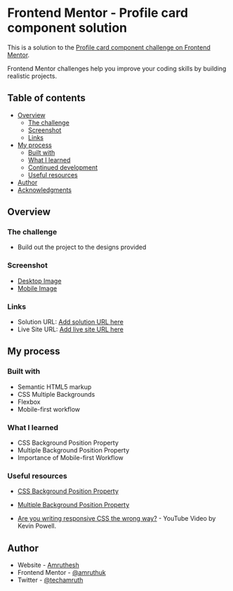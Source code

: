 # Frontend Mentor - Profile card component solution

This is a solution to the [Profile card component challenge on Frontend Mentor](https://www.frontendmentor.io/challenges/profile-card-component-cfArpWshJ). 

Frontend Mentor challenges help you improve your coding skills by building realistic projects. 

## Table of contents

- [Overview](#overview)
  - [The challenge](#the-challenge)
  - [Screenshot](#screenshot)
  - [Links](#links)
- [My process](#my-process)
  - [Built with](#built-with)
  - [What I learned](#what-i-learned)
  - [Continued development](#continued-development)
  - [Useful resources](#useful-resources)
- [Author](#author)
- [Acknowledgments](#acknowledgments)

## Overview

### The challenge

- Build out the project to the designs provided

### Screenshot

- [Desktop Image](./images/desktop_screen.jpg)
- [Mobile Image](./images/mobile_screen.jpg)


### Links

- Solution URL: [Add solution URL here](https://www.frontendmentor.io/solutions/profile-card-component-using-flexbox-and-multiple-backgrounds-Lwv_Ohiu9)
- Live Site URL: [Add live site URL here](https://profile-card-component-auk.netlify.app/)

## My process

### Built with

- Semantic HTML5 markup
- CSS Multiple Backgrounds
- Flexbox
- Mobile-first workflow

### What I learned

- CSS Background Position Property
- Multiple Background Position Property 
- Importance of Mobile-first Workflow

### Useful resources

- [CSS Background Position Property](https://developer.mozilla.org/en-US/docs/Web/CSS/background-position)

- [Multiple Background Position Property](https://developer.mozilla.org/en-US/docs/Web/CSS/CSS_Backgrounds_and_Borders/Using_multiple_backgrounds)

- [Are you writing responsive CSS the wrong way?](https://www.youtube.com/watch?v=0ohtVzCSHqs) - YouTube Video by Kevin Powell.

## Author

- Website - [Amruthesh](https://techamruth.com/)
- Frontend Mentor - [@amruthuk](https://www.frontendmentor.io/profile/amruthuk)
- Twitter - [@techamruth](https://twitter.com/techamruth)




